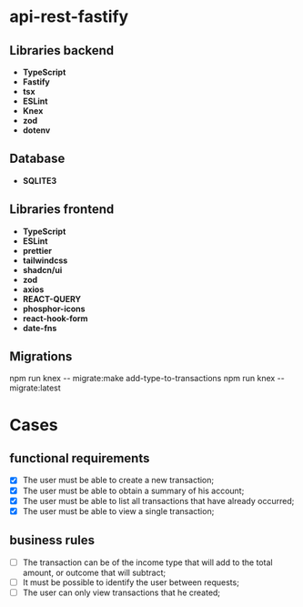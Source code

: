 # api-rest-fastify

## Libraries backend

- **TypeScript**
- **Fastify**
- **tsx**
- **ESLint**
- **Knex**
- **zod**
- **dotenv**

## Database
- **SQLITE3**

## Libraries frontend
- **TypeScript**
- **ESLint**
- **prettier**
- **tailwindcss**
- **shadcn/ui**
- **zod**
- **axios**
- **REACT-QUERY**
- **phosphor-icons**
- **react-hook-form**
- **date-fns**


## Migrations
 npm run knex -- migrate:make add-type-to-transactions
 npm run knex -- migrate:latest

# Cases
## functional requirements 

- [x] The user must be able to create a new transaction;
- [x] The user must be able to obtain a summary of his account;
- [x] The user must be able to list all transactions that have already occurred;
- [x] The user must be able to view a single transaction;

## business rules

- [ ] The transaction can be of the income type that will add to the total amount, or outcome that will subtract;
- [ ] It must be possible to identify the user between requests;
- [ ] The user can only view transactions that he created;